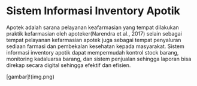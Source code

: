 # Sistem Informasi Inventory Apotik
Apotek adalah sarana pelayanan keafarmasian yang tempat dilakukan praktik kefarmasian oleh apoteker(Narendra et al., 2017) selain sebagai tempat pelayanan kefarmasian apotek juga sebagai tempat penyaluran sediaan farmasi dan pembekalan kesehatan kepada masyarakat.
Sistem informasi inventory apotik dapat mempermudah kontrol stock barang, monitoring kadaluarsa barang, dan sistem penjualan sehingga laporan bisa direkap secara digital sehingga efektif dan efisien.

[gambar]!(img.png)

